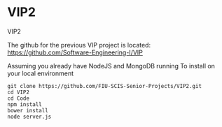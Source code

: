 # VIP2
VIP2

The github for the previous VIP project is located: https://github.com/Software-Engineering-I/VIP

Assuming you already have NodeJS and MongoDB running
To install on your local environment
```
git clone https://github.com/FIU-SCIS-Senior-Projects/VIP2.git
cd VIP2
cd Code
npm install
bower install
node server.js
```
